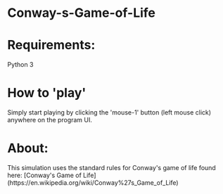 # Conway-s-Game-of-Life
<h1>Requirements:</h1>
Python 3
<br/>
<h1>How to 'play'</h1>
Simply start playing by clicking the 'mouse-1' button (left mouse click) anywhere on the program UI. 
<h1>About:</h1>
This simulation uses the standard rules for Conway's game of life found here: [Conway's Game of Life](https://en.wikipedia.org/wiki/Conway%27s_Game_of_Life)

